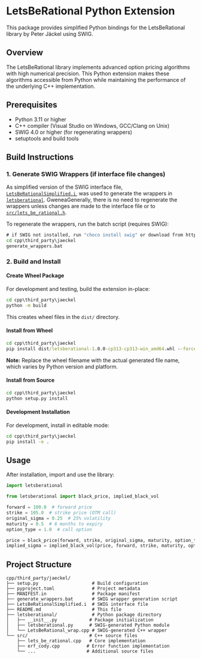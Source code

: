 # LetsBeRational Python Extension

This package provides simplified Python bindings for the LetsBeRational library by Peter Jäckel using SWIG.

## Overview

The LetsBeRational library implements advanced option pricing algorithms with high numerical precision. This Python extension makes these algorithms accessible from Python while maintaining the performance of the underlying C++ implementation.

## Prerequisites

- Python 3.11 or higher
- C++ compiler (Visual Studio on Windows, GCC/Clang on Unix)
- SWIG 4.0 or higher (for regenerating wrappers)
- setuptools and build tools


## Build Instructions

### 1. Generate SWIG Wrappers (if interface file changes)

As simplified version of the SWIG interface file, [`LetsBeRationalSimplified.i`](LetsBeRationalSimplified.i), was used to generate the wrappers in [`letsberational`](letsberational). GweneaGenerally, there  is no need to regenerate the wrappers unless changes are made to the interface file or to [`src/lets_be_rational.h`](src/lets_be_rational.h).

To regenerate the wrappers, run the batch script (requires SWIG):

```cmd
# if SWIG not installed, run "choco install swig" or download from http://www.swig.org/download.html
cd cpp\third_party\jaeckel
generate_wrappers.bat
```

### 2. Build and Install

#### Create Wheel Package
For development and testing, build the extension in-place:

```cmd
cd cpp\third_party\jaeckel
python -m build
```

This creates wheel files in the `dist/` directory.

#### Install from Wheel

```cmd
cd cpp\third_party\jaeckel
pip install dist/letsberational-1.0.0-cp313-cp313-win_amd64.whl --force-reinstall
```
**Note:** Replace the wheel filename with the actual generated file name, which varies by Python version and platform.

#### Install from Source
```cmd
cd cpp\third_party\jaeckel
python setup.py install
```

#### Development Installation
For development, install in editable mode:

```cmd
cd cpp\third_party\jaeckel
pip install -e .
```

## Usage

After installation, import and use the library:

```python
import letsberational

from letsberational import black_price, implied_black_vol

forward = 100.0  # forward price
strike = 105.0  # strike price (OTM call)
original_sigma = 0.25  # 25% volatility
maturity = 0.5  # 6 months to expiry
option_type = 1.0  # call option

price = black_price(forward, strike, original_sigma, maturity, option_type)
implied_sigma = implied_black_vol(price, forward, strike, maturity, option_type)
```

## Project Structure

```
cpp/third_party/jaeckel/
├── setup.py                    # Build configuration
├── pyproject.toml              # Project metadata
├── MANIFEST.in                 # Package manifest
├── generate_wrappers.bat       # SWIG wrapper generation script
├── LetsBeRationalSimplified.i  # SWIG interface file
├── README.md                   # This file
├── letsberational/             # Python package directory
│   ├── __init__.py            # Package initialization
│   ├── letsberational.py      # SWIG-generated Python module
│   └── LetsBeRational_wrap.cpp # SWIG-generated C++ wrapper
└── src/                       # C++ source files
    ├── lets_be_rational.cpp   # Core implementation
    ├── erf_cody.cpp          # Error function implementation
    └── ...                   # Additional source files
```
